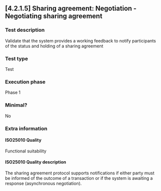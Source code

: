 
## [4.2.1.5] Sharing agreement: Negotiation - Negotiating sharing agreement
 
### Test description
Validate that the system provides a working feedback to notify participants of the status and holding of a sharing agreement
 
### Test type
Test
 
### Execution phase
Phase 1
 
### Minimal?
No
 
### Extra information
#### ISO25010 Quality
Functional suitability
#### ISO25010 Quality description
The sharing agreement protocol supports notifications if either party must be informed of the outcome of a transaction or if the system is awaiting a response (asynchronous negotiation).
    